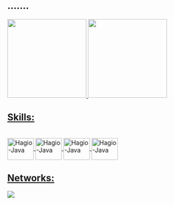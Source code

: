 ## .......
<div align="left">
  <a href="https://github.com/ThiagoHagio">
  <img height="180em" src="https://github-readme-stats.vercel.app/api?username=MarcosRossetto&show_icons=true&theme=cobalt&include_all_commits=true&count_private=true"/>
  <img height="180em" src="https://github-readme-stats.vercel.app/api/top-langs/?username=MarcosRossetto&layout=compact&langs_count=7&theme=cobalt"/> 
</div>

## Skills:   
<div style="display: inline_block"><br>
  <img align="center" alt="Hagio-Java" height="50" width="60" src="https://cdn.jsdelivr.net/gh/devicons/devicon/icons/java/java-plain.svg">
  <img align="center" alt="Hagio-Java" height="50" width="60" src="https://cdn.jsdelivr.net/gh/devicons/devicon/icons/groovy/groovy-original.svg">
  <img align="center" alt="Hagio-Java" height="50" width="60" src="https://cdn.jsdelivr.net/gh/devicons/devicon/icons/oracle/oracle-original.svg">
  <img align="center" alt="Hagio-Java" height="50" width="60" src="https://cdn.jsdelivr.net/gh/devicons/devicon/icons/gradle/gradle-plain.svg">
</div>

## Networks: 
<div> 
  <a href="https://www.linkedin.com/in/marcos-rossetto/" target="_blank"><img src="https://img.shields.io/badge/-LinkedIn-%230077B5?style=for-the-badge&logo=linkedin&logoColor=white" target="_blank"></a> 
 
</div>
